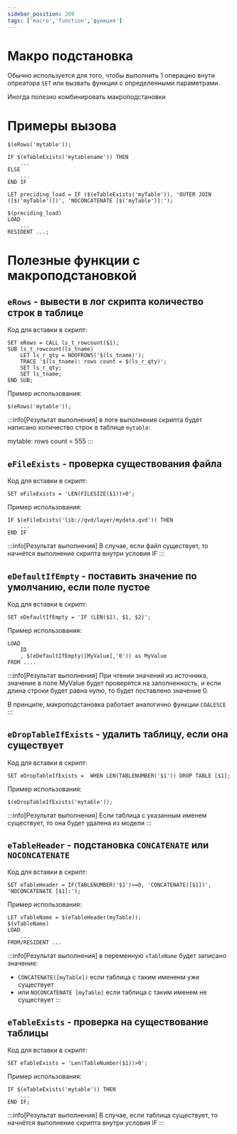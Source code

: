 ```yaml
---
sidebar_position: 200
tags: ['macro','function','функция']
---
```


# Макро подстановка

<!-- ## Использование -->

Обычно используется для того, чтобы выполнить 1 операцию внути опреатора `SET` или вызвать функции с определенными параметрами.

Иногда полезно комбинировать макроподстановки

# Примеры вызова

```qvs
$(eRows('mytable'));
```
```qvs
IF $(eTableExists('mytablename')) THEN
    ...
ELSE
    ...
END IF
```
```qvs
LET preciding_load = IF ($(eTableExists('myTable')), 'OUTER JOIN ([$('myTable')])', 'NOCONCATENATE [$('myTable')]:');

$(preciding_load)
LOAD
    ...
RESIDENT ...;
```

# Полезные функции с макроподстановкой

## `eRows` - вывести в лог скрипта количество строк в таблице

Код для вставки в скрипт:
```qvs
SET eRows = CALL ls_t_rowcount($1);
SUB ls_t_rowcount(ls_tname)
    LET ls_r_qty = NOOFROWS('$(ls_tname)');
    TRACE '$(ls_tname): rows count = $(ls_r_qty)';
    SET ls_r_qty;
    SET ls_tname;
END SUB;
```
Пример использования:
```qvs
$(eRows('mytable'));
```
:::info[Результат выполнения]
в логе выполнения скрипта будет написано количество строк в таблице `mytable`:

mytable: rows count = 555
:::

## `eFileExists` - проверка существования файла

Код для вставки в скрипт:
```qvs
SET eFileExists = 'LEN(FILESIZE($1))>0';
```
Пример использования:
```qvs
IF $(eFileExists('lib://qvd/layer/mydata.qvd')) THEN
    ...
END IF
```
:::info[Результат выполнения]
В случае, если файл существует, то начнётся выполнение скрипта внутри условия IF
:::

## `eDefaultIfEmpty` - поставить значение по умолчанию, если поле пустое

Код для вставки в скрипт:
```qvs
SET eDefaultIfEmpty = 'IF (LEN($1), $1, $2)';
```
Пример использования:
```qvs
LOAD
    ID
    , $(eDefaultIfEmpty([MyValue],'0')) as MyValue
FROM ....
```
:::info[Результат выполнения]
При чтении значений из источника, значение в поле MyValue будет проверятся на заполненность, и если длина строки будет равна нулю, то будет поставлено значение 0.

В принципе, макроподстановка работает аналогично функции `COALESCE`
:::

## `eDropTableIfExists` - удалить таблицу, если она существует


Код для вставки в скрипт:
```qvs
SET eDropTableIfExists =  WHEN LEN(TABLENUMBER('$1')) DROP TABLE [$1];
```
Пример использования:
```qvs
$(eDropTableIfExists('mytable'));
```
:::info[Результат выполнения]
Если таблица с указанным именем существует, то она будет удалена из модели
:::



## `eTableHeader` - подстановка `CONCATENATE` или `NOCONCATENATE`

Код для вставки в скрипт:
```qvs
SET eTableHeader = IF(TABLENUMBER('$1')>=0, 'CONCATENATE([$1])', 'NOCONCATENATE [$1]:');
```
Пример использования:
```qvs
LET vTableName = $(eTableHeader(myTable));
$(vTableName)
LOAD
    ...
FROM/RESIDENT ...
```
:::info[Результат выполнения]
в переменную `vTableName` будет записано значение:
- `CONCATENATE([myTable])` если таблица с таким имененм уже существует
- или `NOCONCATENATE [myTable]` если таблица с таким именем не существует
:::



## `eTableExists` - проверка на существование таблицы

Код для вставки в скрипт:
```qvs
SET eTableExists = 'Len(TableNumber($1))>0';
```
Пример использования:
```qvs
IF $(eTableExists('mytable')) THEN
    ...
END IF;
```
:::info[Результат выполнения]
В случае, если таблица существует, то начнётся выполнение скрипта внутри условия IF
:::


<!--
#### бланк для заполнения

Код для вставки в скрипт:
```qvs

```
Пример использования:
```qvs

```
:::info[Результат выполнения]
:::
-->
